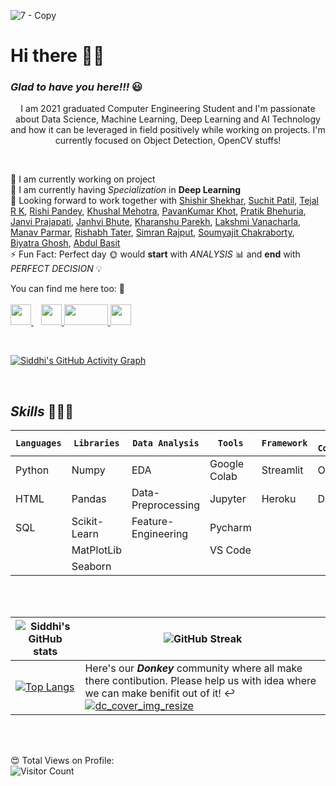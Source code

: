 ![7 - Copy](https://user-images.githubusercontent.com/67642750/134459201-1458f35a-36c3-40a6-8234-56e02af08ceb.png)
# Hi there 🤜🤛 
### _Glad to have you here!!!_ 😃

<p align='center'>
 I am 2021 graduated Computer Engineering Student and I'm passionate about Data Science, Machine Learning, Deep Learning and AI Technology and how it can be leveraged in field positively while working on projects. I'm currently focused on Object Detection, OpenCV stuffs!</p>

<br>

🔬 I am currently working on project<br>
🤯 I am currently having _Specialization_ in **Deep Learning**<br>
🙌 Looking forward to work together with 
<a href="https://github.com/ShishirShekhar">Shishir Shekhar<a>,
<a href="https://github.com/suchitpatil2612">Suchit Patil<a>,
<a href="https://github.com/BlackShadow18">Tejal R K<a>,
<a href="https://github.com/riishiiiii">Rishi Pandey<a>,
<a href="https://github.com/km-07">Khushal Mehotra<a>,
<a href="https://github.com/PavanKhotS17">PavanKumar Khot<a>,
<a href="https://github.com/darker-123">Pratik Bhehuria<a>,
<a href="https://github.com/janvi191">Janvi Prajapati</a>,
<a href="https://github.com/JanhviBhute">Janhvi Bhute</a>,
<a href="https://github.com/Kharanshu94">Kharanshu Parekh</a>,
<a href="https://github.com/lakshmivanacharla">Lakshmi Vanacharla</a>,
<a href="https://github.com/Manavparmar06">Manav Parmar</a>,
<a href="https://github.com/romaanchak-Rishabh">Rishabh Tater</a>,
<a href="https://github.com/Simran980">Simran Rajput</a>,
<a href="https://github.com/SoumyajitC24">Soumyajit Chakraborty</a>,
<a href="https://github.com/biyatra13">Biyatra Ghosh</a>,
<a href="https://github.com/abdulbasit-creator">Abdul Basit</a>
<br>
⚡ Fun Fact: Perfect day 🌞 would **start** with _ANALYSIS_ 📊 and **end** with _PERFECT DECISION_ 💡
<br><be>





<p>
You can find me here too: 👀 <br><br>
<a href="https://www.linkedin.com/in/salvi-siddhi333/">
<img src = "https://cdn-icons-png.flaticon.com/512/174/174857.png" width="33" height="33"> 
</a>
&nbsp;&nbsp;
<a href="https://www.instagram.com/only_blog333/">
<img src = "http://assets.stickpng.com/images/580b57fcd9996e24bc43c521.png" width="33" height="33"> 
</a>

<a href="mailto: siddhi.salvi@sakec.ac.in">
<img src = "https://1000logos.net/wp-content/uploads/2021/05/Gmail-logo.png" width="70" height="33"> 
</a>

<a href="https://medium.com/@salvi.siddhi333">
<img src = "https://play-lh.googleusercontent.com/hB9t3Z-mi284_49HA3nAuhO-W5Cyhje7r2P9McdgORoVCd-0SV54c12NMQWLHnqALw" width="33" height="33"> 
</a></p>
 
<br>
 
 [![Siddhi's GitHub Activity Graph](https://activity-graph.herokuapp.com/graph?username=salvi-siddhi333&theme=xcode)](https://git.io/salvi-siddhi333)
 
 <br>
 
 ## _Skills_ 🌟🌟🌟

| `Languages` |  `Libraries` | `Data Analysis` | `Tools` | `Framework` | `IT Constructs` | `BI Tools` | `ML Algo` | `DL Algo`|
| - | - | - | - | - | - | - | - | - |
|Python|Numpy|EDA|Google Colab|Streamlit|OOPS|Tableau|Supervised|ANN|
|HTML|Pandas|Data-Preprocessing|Jupyter|Heroku|DBMS|Power BI|Unsupervised|CNN|
|SQL|Scikit-Learn|Feature-Engineering|Pycharm|||||||
||MatPlotLib||VS Code||||||
||Seaborn|||||||||

 
 <br>
 <br>
 
| ![Siddhi's GitHub stats](https://github-readme-stats.vercel.app/api?username=salvi-siddhi333&show_icons=true&theme=vision-friendly-dark) | ![GitHub Streak](http://github-readme-streak-stats.herokuapp.com?user=salvi-siddhi333&theme=highcontrast&date_format=M%20j%5B%2C%20Y%5D) |
| - | - |
| [![Top Langs](https://github-readme-stats.vercel.app/api/top-langs/?username=salvi-siddhi333&layout=compact)](https://github.com/salvi-siddhi333/github-readme-stats) | Here's our _**Donkey**_ community where all make there contibution. Please help us with idea where we can make benifit out of it! ↩️  <br> <a href="https://github.com/Artificial-World" target="_blank"> ![dc_cover_img_resize](https://user-images.githubusercontent.com/67642750/143986837-aff7e664-84ab-433e-afda-2f7cd5c596f8.png) </a>  |
 



 
 <br>
 <br>

 
😍 Total Views on Profile:<br>
![Visitor Count](https://profile-counter.glitch.me/{salvi-siddhi333}/count.svg)
